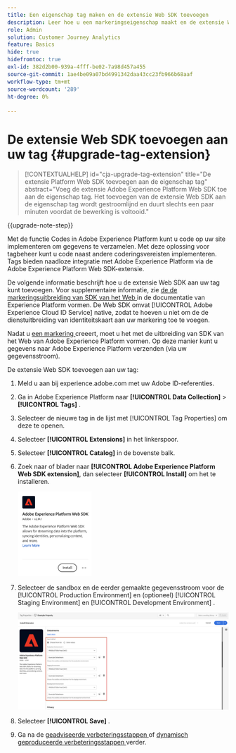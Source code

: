 ```yaml
---
title: Een eigenschap tag maken en de extensie Web SDK toevoegen
description: Leer hoe u een markeringseigenschap maakt en de extensie Web SDK toevoegt
role: Admin
solution: Customer Journey Analytics
feature: Basics
hide: true
hidefromtoc: true
exl-id: 382d2b00-939a-4fff-be02-7a98d457a455
source-git-commit: 1ae4be09a07bd4991342daa43cc23fb966b68aaf
workflow-type: tm+mt
source-wordcount: '289'
ht-degree: 0%

---
```


# De extensie Web SDK toevoegen aan uw tag {#upgrade-tag-extension}

<!-- markdownlint-disable MD034 -->

>[!CONTEXTUALHELP]
>id="cja-upgrade-tag-extension"
>title="De extensie Platform Web SDK toevoegen aan de eigenschap tag"
>abstract="Voeg de extensie Adobe Experience Platform Web SDK toe aan de eigenschap tag. Het toevoegen van de extensie Web SDK aan de eigenschap tag wordt gestroomlijnd en duurt slechts een paar minuten voordat de bewerking is voltooid."

<!-- markdownlint-enable MD034 -->

{{upgrade-note-step}}

Met de functie Codes in Adobe Experience Platform kunt u code op uw site implementeren om gegevens te verzamelen. Met deze oplossing voor tagbeheer kunt u code naast andere coderingsvereisten implementeren. Tags bieden naadloze integratie met Adobe Experience Platform via de Adobe Experience Platform Web SDK-extensie.

De volgende informatie beschrijft hoe u de extensie Web SDK aan uw tag kunt toevoegen. Voor supplementaire informatie, zie [ de de markeringsuitbreiding van SDK van het Web ](https://experienceleague.adobe.com/en/docs/experience-platform/tags/extensions/client/web-sdk/web-sdk-extension-configuration) in de documentatie van Experience Platform vormen. De Web SDK omvat [!UICONTROL Adobe Experience Cloud ID Service] native, zodat te hoeven u niet om de de dienstuitbreiding van identiteitskaart aan uw markering toe te voegen.

Nadat u [ een markering ](/help/getting-started/cja-upgrade/cja-upgrade-tag-property.md) creeert, moet u het met de uitbreiding van SDK van het Web van Adobe Experience Platform vormen. Op deze manier kunt u gegevens naar Adobe Experience Platform verzenden (via uw gegevensstroom).

De extensie Web SDK toevoegen aan uw tag:

1. Meld u aan bij experience.adobe.com met uw Adobe ID-referenties.

1. Ga in Adobe Experience Platform naar **[!UICONTROL Data Collection]** > **[!UICONTROL Tags]** .

1. Selecteer de nieuwe tag in de lijst met [!UICONTROL Tag Properties] om deze te openen.

1. Selecteer **[!UICONTROL Extensions]** in het linkerspoor.

1. Selecteer **[!UICONTROL Catalog]** in de bovenste balk.

1. Zoek naar of blader naar **[!UICONTROL Adobe Experience Platform Web SDK extension]**, dan selecteer **[!UICONTROL Install]** om het te installeren.

   <img src="assets/aepwebsdk-extension.png" width="35%"/>

1. Selecteer de sandbox en de eerder gemaakte gegevensstroom voor de [!UICONTROL Production Environment] en (optioneel) [!UICONTROL Staging Environment] en [!UICONTROL Development Environment] .

   ![ de uitbreidingsconfiguratie van SDK van het Web van AEP ](assets/aepwebsk-extension-datastreams.png)

1. Selecteer **[!UICONTROL Save]** .

1. Ga na de [ geadviseerde verbeteringsstappen ](/help/getting-started/cja-upgrade/cja-upgrade-recommendations.md#recommended-upgrade-steps-for-most-organizations) of [ dynamisch geproduceerde verbeteringsstappen ](https://gigazelle.github.io/cja-ttv/) verder.
